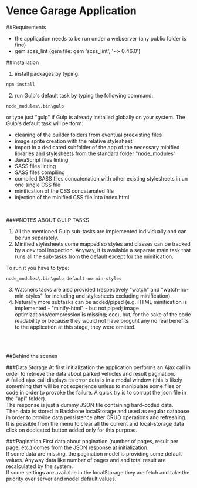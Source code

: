 # Vence Garage Application

##Requirements
- the application needs to be run under a webserver (any public folder is fine)
- gem scss_lint (gem file: gem 'scss_lint', '~> 0.46.0')

##Installation
1) install packages by typing:
```
npm install
```
2) run Gulp's default task by typing the following command:
```
node_modules\.bin\gulp
```
or type just "gulp" if Gulp is already installed globally on your system.
The Gulp's default task will perform:
- cleaning of the builder folders from eventual preexisting files
- image sprite creation with the relative stylesheet
- import in a dedicated subfolder of the app of the necessary minified libraries and stylesheets from the standard folder "node_modules"
- JavaScript files linting
- SASS files linting
- SASS files compiling
- compiled SASS files concatenation with other existing stylesheets in un one single CSS file
- minification of the CSS concatenated file
- injection of the minified CSS file into index.html
<br />

####NOTES ABOUT GULP TASKS
1. All the mentioned Gulp sub-tasks are implemented individually and can be run separately.
2. Minified stylesheets come mapped so styles and classes can be tracked by a dev tool inspection. Anyway, it is available a separate main task that runs all the sub-tasks from the default except for the minification.

To run it you have to type:<br />
```
node_modules\.bin\gulp default-no-min-styles
```
3. Watchers tasks are also provided (respectively "watch" and "watch-no-min-styles" for including and stylesheets excluding minification).
4. Naturally more subtasks can be added/piped (e.g. HTML minification is implemented - "minify-html" - but not piped; image optimizations/compression is missing; ecc), but, for the sake of the code readability or because they would not have broguht any no real benefits to the application at this stage, they were omitted.

<br /><br />

##Behind the scenes

###Data Storage
At first initialization the application performs an Ajax call in order to retrieve the data about parked vehicles and result pagination.<br />
A failed ajax call displays its error details in a modal window (this is likely something that will be not experience unless to manipulate some files or code in order to provoke the failure. A quick try is to corrupt the json file in the "api" folder).<br />
The response is just a dummy JSON file containing hard-coded data.<br />
Then data is stored in Backbone localStorage and used as regular database in order to provide data persistence after CRUD operations and refreshing.<br />
It is possible from the menu to clear all the current and local-storage data click on dedicated button added only for this purpose.


###Pagination
First data about pagination (number of pages, result per page, etc.) comes from the JSON response at initialization.<br />
If some data are missing, the pagination model is providing some default values. Anyway data like number of pages and and total result are recalculated by the system.<br />
If some settings are available in the localStorage they are fetch and take the priority over server and model default values.<br />